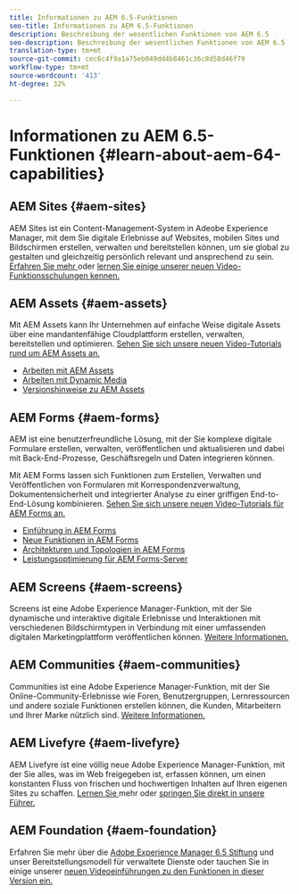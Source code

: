 ```yaml
---
title: Informationen zu AEM 6.5-Funktionen
seo-title: Informationen zu AEM 6.5-Funktionen
description: Beschreibung der wesentlichen Funktionen von AEM 6.5
seo-description: Beschreibung der wesentlichen Funktionen von AEM 6.5
translation-type: tm+mt
source-git-commit: cec6c4f9a1a75eb049dd4b8461c36c8d58d46f79
workflow-type: tm+mt
source-wordcount: '413'
ht-degree: 32%

---
```



# Informationen zu AEM 6.5-Funktionen {#learn-about-aem-64-capabilities}

## AEM Sites {#aem-sites}

AEM Sites ist ein Content-Management-System in Adeobe Experience Manager, mit dem Sie digitale Erlebnisse auf Websites, mobilen Sites und Bildschirmen erstellen, verwalten und bereitstellen können, um sie global zu gestalten und gleichzeitig persönlich relevant und ansprechend zu sein. [Erfahren Sie mehr ](http://www.adobe.com/marketing-cloud/enterprise-content-management/web-cms.html) oder  [lernen Sie einige unserer neuen Video-Funktionsschulungen kennen.](https://helpx.adobe.com/experience-manager/kt/sites/index/aem-6-5-sites.html)

## AEM Assets {#aem-assets}

Mit AEM Assets kann Ihr Unternehmen auf einfache Weise digitale Assets über eine mandantenfähige Cloudplattform erstellen, verwalten, bereitstellen und optimieren. [Sehen Sie sich unsere neuen Video-Tutorials rund um AEM Assets an.](https://helpx.adobe.com/experience-manager/kt/assets/index/aem-6-4-assets.html)

* [Arbeiten mit AEM Assets](/help/assets/manage-assets.md)
* [Arbeiten mit Dynamic Media](/help/assets/dynamic-media.md)
* [Versionshinweise zu AEM Assets](/help/release-notes/assets.md)

## AEM Forms {#aem-forms}

AEM ist eine benutzerfreundliche Lösung, mit der Sie komplexe digitale Formulare erstellen, verwalten, veröffentlichen und aktualisieren und dabei mit Back-End-Prozesse, Geschäftsregeln und Daten integrieren können.

Mit AEM Forms lassen sich Funktionen zum Erstellen, Verwalten und Veröffentlichen von Formularen mit Korrespondenzverwaltung, Dokumentensicherheit und integrierter Analyse zu einer griffigen End-to-End-Lösung kombinieren. [Sehen Sie sich unsere neuen Video-Tutorials für AEM Forms an.](https://helpx.adobe.com/experience-manager/kt/forms/index/aem-6-5-forms.html)

* [Einführung in AEM Forms](/help/forms/using/introduction-aem-forms.md)
* [Neue Funktionen in AEM Forms](/help/forms/using/whats-new.md)
* [Architekturen und Topologien in AEM Forms](/help/forms/using/aem-forms-architecture-deployment.md)
* [Leistungsoptimierung für AEM Forms-Server](/help/forms/using/performance-tuning-aem-forms.md)

## AEM Screens {#aem-screens}

Screens ist eine Adobe Experience Manager-Funktion, mit der Sie dynamische und interaktive digitale Erlebnisse und Interaktionen mit verschiedenen Bildschirmtypen in Verbindung mit einer umfassenden digitalen Marketingplattform veröffentlichen können.  [Weitere Informationen.](https://docs.adobe.com/content/help/de-DE/experience-manager-screens/user-guide/aem-screens-introduction.html)

## AEM Communities {#aem-communities}

Communities ist eine Adobe Experience Manager-Funktion, mit der Sie Online-Community-Erlebnisse wie Foren, Benutzergruppen, Lernressourcen und andere soziale Funktionen erstellen können, die Kunden, Mitarbeitern und Ihrer Marke nützlich sind. [Weitere Informationen.](http://www.adobe.com/marketing-cloud/enterprise-content-management/social-community-cms.html)

## AEM Livefyre {#aem-livefyre}

AEM Livefyre ist eine völlig neue Adobe Experience Manager-Funktion, mit der Sie alles, was im Web freigegeben ist, erfassen können, um einen konstanten Fluss von frischen und hochwertigen Inhalten auf Ihren eigenen Sites zu schaffen. [Lernen Sie ](http://www.adobe.com/marketing-cloud/enterprise-content-management/ugc-content-platform.html) mehr oder  [springen Sie direkt in unsere Führer.](https://answers.livefyre.com/product/livefyre-for-adobe-experience-manager-aem/)

## AEM Foundation {#aem-foundation}

Erfahren Sie mehr über die [Adobe Experience Manager 6.5 Stiftung](/help/sites-deploying/home.md) und unser Bereitstellungsmodell für verwaltete Dienste oder tauchen Sie in einige unserer [neuen Videoeinführungen zu den Funktionen in dieser Version ein.](https://helpx.adobe.com/experience-manager/kt/sites/index/aem-6-5-sites.html)
